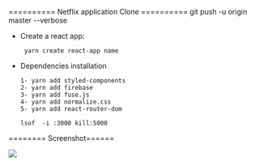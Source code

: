 ========== Netflix application Clone ==========
git push -u origin master --verbose
- Create a react app:

       yarn create react-app name

- Dependencies installation

      1- yarn add styled-components
      2- yarn add firebase 
      3- yarn add fuse.js
      4- yarn add normalize.css
      5- yarn add react-router-dom

      lsof  -i :3000 kill:5000

======== Screenshot======

![](Architecture/Application-Structures.png)
